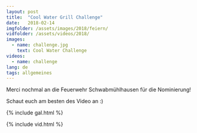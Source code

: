 ```yaml
---
layout: post
title:  "Cool Water Grill Challenge"
date:   2018-02-14
imgfolder: /assets/images/2018/feiern/
vidfolder: /assets/videos/2018/
images:
  - name: challenge.jpg
    text: Cool Water Challenge
videos:
  - name: challenge
lang: de
tags: allgemeines
---
```


Merci nochmal an die Feuerwehr Schwabmühlhausen für die Nominierung!

Schaut euch am besten des Video an :)

{% include gal.html %}

{% include vid.html %}
